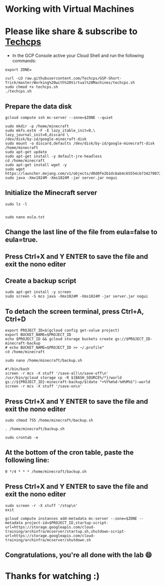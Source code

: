 
# Working with Virtual Machines

# Please like share & subscribe to [Techcps](https://www.youtube.com/@techcps)


* In the GCP Console active your Cloud Shell and run the following commands:


```
export ZONE=
```
```
curl -LO raw.githubusercontent.com/Techcps/GSP-Short-Trick/master/Working%20with%20Virtual%20Machines/techcps.sh
sudo chmod +x techcps.sh
./techcps.sh
```
## Prepare the data disk

```
gcloud compute ssh mc-server --zone=$ZONE --quiet
```
```
sudo mkdir -p /home/minecraft
sudo mkfs.ext4 -F -E lazy_itable_init=0,\
lazy_journal_init=0,discard \
/dev/disk/by-id/google-minecraft-disk
sudo mount -o discard,defaults /dev/disk/by-id/google-minecraft-disk /home/minecraft
sudo apt-get update
sudo apt-get install -y default-jre-headless
cd /home/minecraft
sudo apt-get install wget -y
sudo wget https://launcher.mojang.com/v1/objects/d0d0fe2b1dc6ab4c65554cb734270872b72dadd6/server.jar
sudo java -Xmx1024M -Xms1024M -jar server.jar nogui
```

## Initialize the Minecraft server

```
sudo ls -l
```
```

sudo nano eula.txt
```
## Change the last line of the file from eula=false to eula=true.
## Press Ctrl+X and Y ENTER to save the file and exit the nono editer

## Create a backup script

```
sudo apt-get install -y screen
sudo screen -S mcs java -Xmx1024M -Xms1024M -jar server.jar nogui
```
## To detach the screen terminal, press Ctrl+A, Ctrl+D
```
export PROJECT_ID=$(gcloud config get-value project)
export BUCKET_NAME=$PROJECT_ID
echo $PROJECT_ID && gcloud storage buckets create gs://$PROJECT_ID-minecraft-backup
# echo BUCKET_NAME=$PROJECT_ID >> ~/.profile"
cd /home/minecraft
```

```
sudo nano /home/minecraft/backup.sh
```
```
#!/bin/bash
screen -r mcs -X stuff '/save-all\n/save-off\n'
/usr/bin/gcloud storage cp -R ${BASH_SOURCE%/*}/world gs://${PROJECT_ID}-minecraft-backup/$(date "+%Y%m%d-%H%M%S")-world
screen -r mcs -X stuff '/save-on\n'
```

## Press Ctrl+X and Y ENTER to save the file and exit the nono editer

```
sudo chmod 755 /home/minecraft/backup.sh
```
```
. /home/minecraft/backup.sh
```
```
sudo crontab -e
```
## At the bottom of the cron table, paste the following line:
```
0 */4 * * * /home/minecraft/backup.sh
```
## Press Ctrl+X and Y ENTER to save the file and exit the nono editer

```
sudo screen -r -X stuff '/stop\n'
exit
```
```
gcloud compute instances add-metadata mc-server --zone=$ZONE --metadata project-id=$PROJECT_ID,startup-script-url=https://storage.googleapis.com/cloud-training/archinfra/mcserver/startup.sh,shutdown-script-url=https://storage.googleapis.com/cloud-training/archinfra/mcserver/shutdown.sh
```

## Congratulations, you're all done with the lab 😄

# Thanks for watching :)

